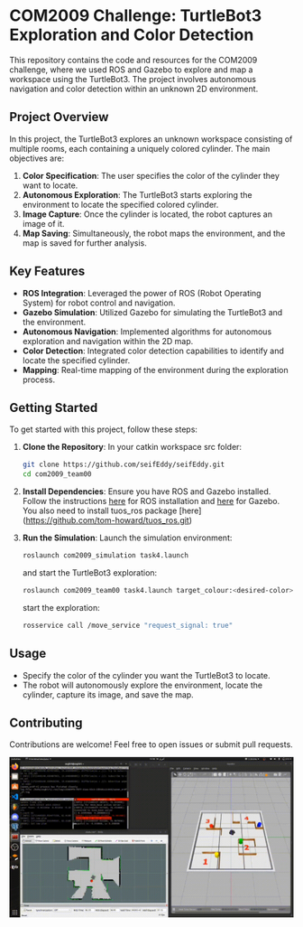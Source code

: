 # COM2009 Challenge: TurtleBot3 Exploration and Color Detection

This repository contains the code and resources for the COM2009 challenge, where we used ROS and Gazebo to explore and map a workspace using the TurtleBot3. The project involves autonomous navigation and color detection within an unknown 2D environment.

## Project Overview

In this project, the TurtleBot3 explores an unknown workspace consisting of multiple rooms, each containing a uniquely colored cylinder. The main objectives are:

1. **Color Specification**: The user specifies the color of the cylinder they want to locate.
2. **Autonomous Exploration**: The TurtleBot3 starts exploring the environment to locate the specified colored cylinder.
3. **Image Capture**: Once the cylinder is located, the robot captures an image of it.
4. **Map Saving**: Simultaneously, the robot maps the environment, and the map is saved for further analysis.

## Key Features

- **ROS Integration**: Leveraged the power of ROS (Robot Operating System) for robot control and navigation.
- **Gazebo Simulation**: Utilized Gazebo for simulating the TurtleBot3 and the environment.
- **Autonomous Navigation**: Implemented algorithms for autonomous exploration and navigation within the 2D map.
- **Color Detection**: Integrated color detection capabilities to identify and locate the specified cylinder.
- **Mapping**: Real-time mapping of the environment during the exploration process.

## Getting Started

To get started with this project, follow these steps:

1. **Clone the Repository**:
   In your catkin workspace src folder:

   ```bash
   git clone https://github.com/seifEddy/seifEddy.git
   cd com2009_team00
   ```

2. **Install Dependencies**:
   Ensure you have ROS and Gazebo installed. Follow the instructions [here](http://wiki.ros.org/ROS/Installation) for ROS installation and [here](http://gazebosim.org/tutorials?tut=install_ubuntu) for Gazebo. You also need to install tuos_ros package [here] (https://github.com/tom-howard/tuos_ros.git)

3. **Run the Simulation**:
   Launch the simulation environment:
   ```bash
   roslaunch com2009_simulation task4.launch
   ```
   and start the TurtleBot3 exploration:
   ```bash
   roslaunch com2009_team00 task4.launch target_colour:<desired-color>
   ```
   start the exploration:
   ```bash
   rosservice call /move_service "request_signal: true" 
   ```

## Usage

- Specify the color of the cylinder you want the TurtleBot3 to locate.
- The robot will autonomously explore the environment, locate the cylinder, capture its image, and save the map.

## Contributing

Contributions are welcome! Feel free to open issues or submit pull requests.


![](https://github.com/seifEddy/com2009_team00/blob/main/gifs/task4_1.gif)
